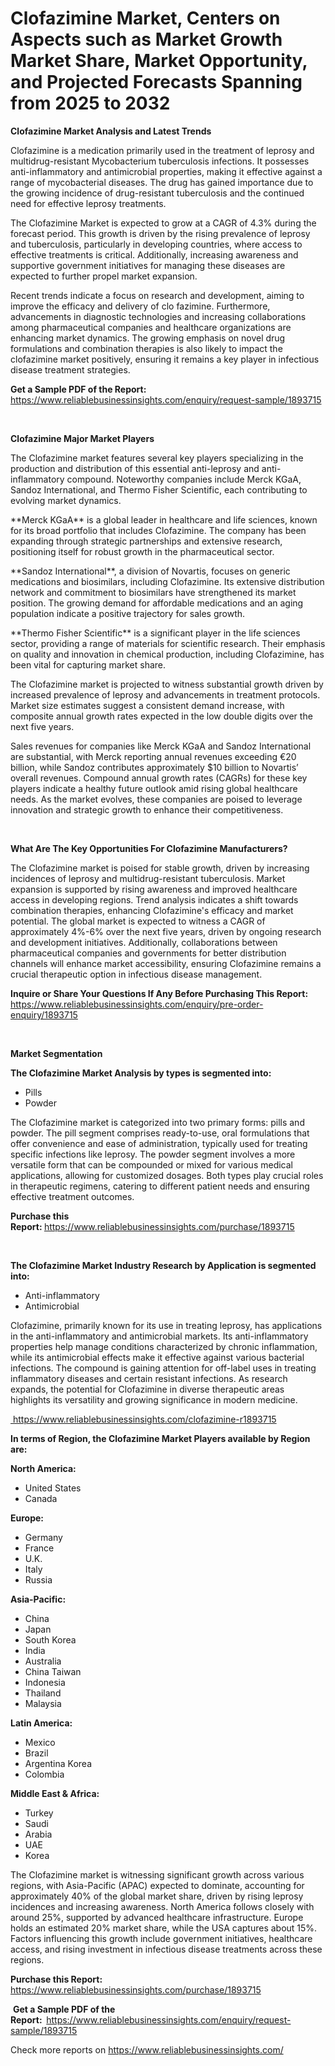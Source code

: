 <p><h1>Clofazimine Market, Centers on Aspects such as Market Growth Market Share, Market Opportunity, and Projected Forecasts Spanning from 2025 to 2032</h1></p><p><strong>Clofazimine Market Analysis and Latest Trends</strong></p>
<p><p>Clofazimine is a medication primarily used in the treatment of leprosy and multidrug-resistant Mycobacterium tuberculosis infections. It possesses anti-inflammatory and antimicrobial properties, making it effective against a range of mycobacterial diseases. The drug has gained importance due to the growing incidence of drug-resistant tuberculosis and the continued need for effective leprosy treatments.</p><p>The Clofazimine Market is expected to grow at a CAGR of 4.3% during the forecast period. This growth is driven by the rising prevalence of leprosy and tuberculosis, particularly in developing countries, where access to effective treatments is critical. Additionally, increasing awareness and supportive government initiatives for managing these diseases are expected to further propel market expansion.</p><p>Recent trends indicate a focus on research and development, aiming to improve the efficacy and delivery of clo fazimine. Furthermore, advancements in diagnostic technologies and increasing collaborations among pharmaceutical companies and healthcare organizations are enhancing market dynamics. The growing emphasis on novel drug formulations and combination therapies is also likely to impact the clofazimine market positively, ensuring it remains a key player in infectious disease treatment strategies.</p></p>
<p><strong>Get a Sample PDF of the Report:&nbsp;</strong> <a href="https://www.reliablebusinessinsights.com/enquiry/request-sample/1893715?utm_campaign=3128&utm_medium=2&utm_source=Github&utm_content=ia&utm_term=08032025&utm_id=clofazimine">https://www.reliablebusinessinsights.com/enquiry/request-sample/1893715</a></p>
<p>&nbsp;</p>
<p><strong>Clofazimine Major Market Players</strong></p>
<p><p>The Clofazimine market features several key players specializing in the production and distribution of this essential anti-leprosy and anti-inflammatory compound. Noteworthy companies include Merck KGaA, Sandoz International, and Thermo Fisher Scientific, each contributing to evolving market dynamics.</p><p>**Merck KGaA** is a global leader in healthcare and life sciences, known for its broad portfolio that includes Clofazimine. The company has been expanding through strategic partnerships and extensive research, positioning itself for robust growth in the pharmaceutical sector. </p><p>**Sandoz International**, a division of Novartis, focuses on generic medications and biosimilars, including Clofazimine. Its extensive distribution network and commitment to biosimilars have strengthened its market position. The growing demand for affordable medications and an aging population indicate a positive trajectory for sales growth.</p><p>**Thermo Fisher Scientific** is a significant player in the life sciences sector, providing a range of materials for scientific research. Their emphasis on quality and innovation in chemical production, including Clofazimine, has been vital for capturing market share.</p><p>The Clofazimine market is projected to witness substantial growth driven by increased prevalence of leprosy and advancements in treatment protocols. Market size estimates suggest a consistent demand increase, with composite annual growth rates expected in the low double digits over the next five years.</p><p>Sales revenues for companies like Merck KGaA and Sandoz International are substantial, with Merck reporting annual revenues exceeding €20 billion, while Sandoz contributes approximately $10 billion to Novartis’ overall revenues. Compound annual growth rates (CAGRs) for these key players indicate a healthy future outlook amid rising global healthcare needs. As the market evolves, these companies are poised to leverage innovation and strategic growth to enhance their competitiveness.</p></p>
<p>&nbsp;</p>
<p><strong>What Are The Key Opportunities For Clofazimine Manufacturers?</strong></p>
<p><p>The Clofazimine market is poised for stable growth, driven by increasing incidences of leprosy and multidrug-resistant tuberculosis. Market expansion is supported by rising awareness and improved healthcare access in developing regions. Trend analysis indicates a shift towards combination therapies, enhancing Clofazimine's efficacy and market potential. The global market is expected to witness a CAGR of approximately 4%-6% over the next five years, driven by ongoing research and development initiatives. Additionally, collaborations between pharmaceutical companies and governments for better distribution channels will enhance market accessibility, ensuring Clofazimine remains a crucial therapeutic option in infectious disease management.</p></p>
<p><strong>Inquire or Share Your Questions If Any Before Purchasing This Report:</strong> <a href="https://www.reliablebusinessinsights.com/enquiry/pre-order-enquiry/1893715?utm_campaign=3128&utm_medium=2&utm_source=Github&utm_content=ia&utm_term=08032025&utm_id=clofazimine">https://www.reliablebusinessinsights.com/enquiry/pre-order-enquiry/1893715</a></p>
<p>&nbsp;</p>
<p><strong>Market Segmentation</strong></p>
<p><strong>The Clofazimine Market Analysis by types is segmented into:</strong></p>
<p><ul><li>Pills</li><li>Powder</li></ul></p>
<p><p>The Clofazimine market is categorized into two primary forms: pills and powder. The pill segment comprises ready-to-use, oral formulations that offer convenience and ease of administration, typically used for treating specific infections like leprosy. The powder segment involves a more versatile form that can be compounded or mixed for various medical applications, allowing for customized dosages. Both types play crucial roles in therapeutic regimens, catering to different patient needs and ensuring effective treatment outcomes.</p></p>
<p><strong>Purchase this Report:&nbsp;</strong><a href="https://www.reliablebusinessinsights.com/purchase/1893715?utm_campaign=3128&utm_medium=2&utm_source=Github&utm_content=ia&utm_term=08032025&utm_id=clofazimine">https://www.reliablebusinessinsights.com/purchase/1893715</a></p>
<p>&nbsp;</p>
<p><strong>The Clofazimine Market Industry Research by Application is segmented into:</strong></p>
<p><ul><li>Anti-inflammatory</li><li>Antimicrobial</li></ul></p>
<p><p>Clofazimine, primarily known for its use in treating leprosy, has applications in the anti-inflammatory and antimicrobial markets. Its anti-inflammatory properties help manage conditions characterized by chronic inflammation, while its antimicrobial effects make it effective against various bacterial infections. The compound is gaining attention for off-label uses in treating inflammatory diseases and certain resistant infections. As research expands, the potential for Clofazimine in diverse therapeutic areas highlights its versatility and growing significance in modern medicine.</p></p>
<p><a href="https://www.reliablebusinessinsights.com/clofazimine-r1893715?utm_campaign=3128&utm_medium=2&utm_source=Github&utm_content=ia&utm_term=08032025&utm_id=clofazimine">&nbsp;https://www.reliablebusinessinsights.com/clofazimine-r1893715</a></p>
<p><strong>In terms of Region, the Clofazimine Market Players available by Region are:</strong></p>
<p>
    <p> <strong> North America: </strong>
        <ul>
            <li>United States</li>
            <li>Canada</li>
        </ul>
        </p> 
    <p> <strong> Europe: </strong>
        <ul>
            <li>Germany</li>
            <li>France</li>
            <li>U.K.</li>
            <li>Italy</li>
            <li>Russia</li>
        </ul>
        </p> 
    <p> <strong> Asia-Pacific: </strong>
        <ul>
            <li>China</li>
            <li>Japan</li>
            <li>South Korea</li>
            <li>India</li>
            <li>Australia</li>
            <li>China Taiwan</li>
            <li>Indonesia</li>
            <li>Thailand</li>
            <li>Malaysia</li>
        </ul>
        </p> 
    <p> <strong> Latin America: </strong>
        <ul>
            <li>Mexico</li>
            <li>Brazil</li>
            <li>Argentina Korea</li>
            <li>Colombia</li>
        </ul>
        </p> 
    <p> <strong> Middle East & Africa: </strong>
        <ul>
            <li>Turkey</li>
            <li>Saudi</li>
            <li>Arabia</li>
            <li>UAE</li>
            <li>Korea</li>
        </ul>
    </p>
    </p>
<p><p>The Clofazimine market is witnessing significant growth across various regions, with Asia-Pacific (APAC) expected to dominate, accounting for approximately 40% of the global market share, driven by rising leprosy incidences and increasing awareness. North America follows closely with around 25%, supported by advanced healthcare infrastructure. Europe holds an estimated 20% market share, while the USA captures about 15%. Factors influencing this growth include government initiatives, healthcare access, and rising investment in infectious disease treatments across these regions.</p></p>
<p><strong>Purchase this Report: </strong><a href="https://www.reliablebusinessinsights.com/purchase/1893715?utm_campaign=3128&utm_medium=2&utm_source=Github&utm_content=ia&utm_term=08032025&utm_id=clofazimine">https://www.reliablebusinessinsights.com/purchase/1893715</a></p>
<p>&nbsp;<strong>Get a Sample PDF of the Report:&nbsp;&nbsp;</strong><a href="https://www.reliablebusinessinsights.com/enquiry/request-sample/1893715?utm_campaign=3128&utm_medium=2&utm_source=Github&utm_content=ia&utm_term=08032025&utm_id=clofazimine">https://www.reliablebusinessinsights.com/enquiry/request-sample/1893715</a></p>
<p><strong></strong></p>
<p>Check more reports on <a href="https://www.reliablebusinessinsights.com/?utm_campaign=3128&utm_medium=2&utm_source=Github&utm_content=ia&utm_term=08032025&utm_id=clofazimine">https://www.reliablebusinessinsights.com/</a></p>